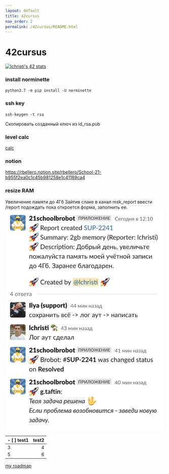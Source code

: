 ```yaml
---
layout: default
title: 42cursus
nav_order: 2
permalink: /42cursus/README.html
---
```


# 42cursus  
[![lchristi's 42 stats](https://badge42.herokuapp.com/api/stats/lchristi)](https://profile.intra.42.fr/users/lchristi)
  
### install norminette
```
python3.7 -m pip install -U norminette
```
### ssh key   
```
ssh-keygen -t rsa
```
Скопировать созданный ключ из id_rsa.pub
### level calc
[calc](https://42.tbailleu.dev/)

### notion
https://rbellero.notion.site/rbellero/School-21-b955f2ea0c1c45b981258e1c41189ca4  

### resize RAM

Увеличение памяти до 4Гб
Зайтив слаке в канал msk_report ввести /report подождать пока откроется форма, заполнить ее.  
![mas_report](https://github.com/aposipov/42cursus/blob/main/Screen%20Shot%202022-02-24%20at%2012.57.31%20PM.png)
  
  
|- [ ] test1 |test2    |  
|-----|-----:|    
|3|4|
|5|6|

[my roadmap](./roadmap/roadmap.html)
